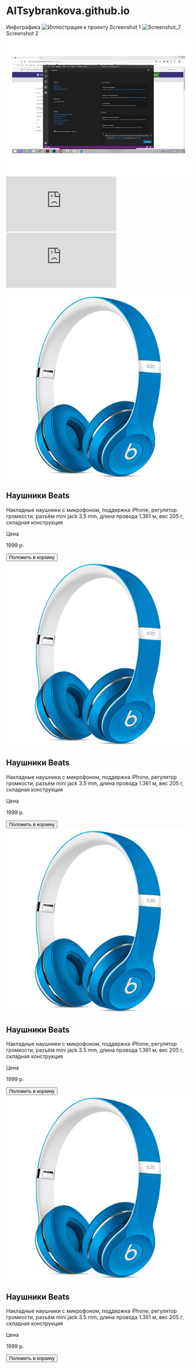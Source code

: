 # AlTsybrankova.github.io
Инфографика
![Иллюстрация к проекту](https://user-images.githubusercontent.com/50791385/58375134-fa9bb680-7f54-11e9-9570-726bdb10b751.jpg)
Screenshot 1
![Screenshot_7](https://user-images.githubusercontent.com/50791385/58378142-26d82700-7f97-11e9-9a06-cc15dc98b649.png)
Screenshot 2
![screenshot 2](https://raw.githubusercontent.com/AlTsybrankova/AlTsybrankova.github.io/master/printscr%202.jpg)
![my page](https://github.com/AlTsybrankova/AlTsybrankova.github.io/blob/master/index.html)
![my page 2](https://github.com/AlTsybrankova/AlTsybrankova.github.io/tree/master/dz4/https://github.com/AlTsybrankova/AlTsybrankova.github.io/blob/master/dz4/index.html)
<!DOCTYPE html>
<html lang="ru">
<head>
    <meta charset="UTF-8">
    <meta name="viewport" content="width=device-width, initial-scale=1.0">
    <meta http-equiv="X-UA-Compatible" content="ie=edge">
    <title>Карточка товара</title>
    <link rel="stylesheet" href="dz7/css/main.css">
</head>
<body>
    <div class="wrap">
        <div class="card">
            <div class="inner__img">
                <img src="img/phone.jpg" alt="">
            </div>
            <div class="inner__text">
                <h2>Наушники Beats</h2>
                <p>Накладные наушники с микрофоном, поддержка iPhone, регулятор громкости, разъём mini jack 3.5 mm, длина провода 1.361 м, вес 205 г, складная конструкция</p>
                <p>Цена</p>
                <p class="cost">1999 р.</p>
                <input type="button" value="Положить в корзину">
            </div>
        </div>
        <div class="card1">
            <div class="inner__img">
                <img src="img/phone.jpg" alt="">
            </div>
            <div class="inner__text">
                <h2>Наушники Beats</h2>
                <p>Накладные наушники с микрофоном, поддержка iPhone, регулятор громкости, разъём mini jack 3.5 mm, длина провода 1.361 м, вес 205 г, складная конструкция</p>
                <p>Цена</p>
                <p class="cost">1999 р.</p>
                <input type="button" value="Положить в корзину">
            </div>
        </div>
        <div class="card2">
            <div class="inner__img">
                <img src="img/phone.jpg" alt="">
            </div>
            <div class="inner__text">
                <h2>Наушники Beats</h2>
                <p>Накладные наушники с микрофоном, поддержка iPhone, регулятор громкости, разъём mini jack 3.5 mm, длина провода 1.361 м, вес 205 г, складная конструкция</p>
                <p>Цена</p>
                <p class="cost">1999 р.</p>
                <input type="button" value="Положить в корзину">
            </div>
        </div>
        <div class="card3">
            <div class="inner__img">
                <img src="img/phone.jpg" alt="">
            </div>
            <div class="inner__text">
                <h2>Наушники Beats</h2>
                <p>Накладные наушники с микрофоном, поддержка iPhone, регулятор громкости, разъём mini jack 3.5 mm, длина провода 1.361 м, вес 205 г, складная конструкция</p>
                <p>Цена</p>
                <p class="cost">1999 р.</p>
                <input type="button" value="Положить в корзину">
            </div>
        </div>
    </div>
</body>
</html>
